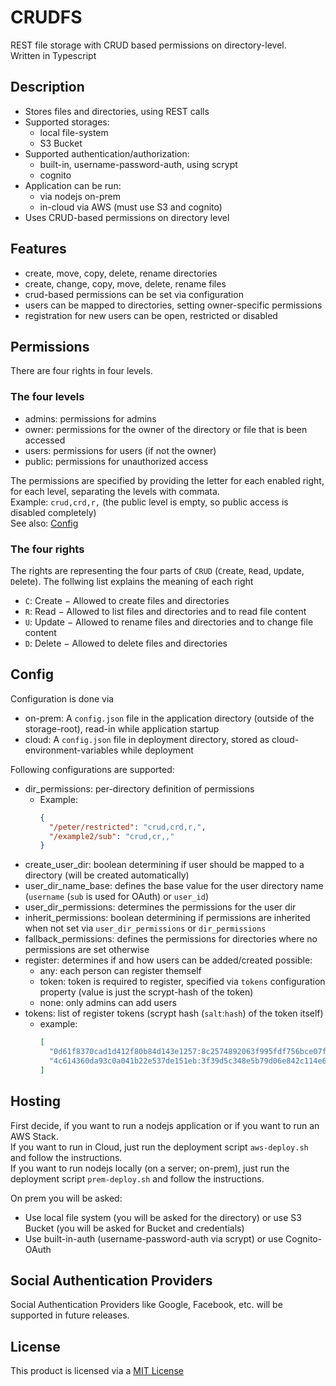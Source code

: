 # CRUDFS

REST file storage with CRUD based permissions on directory-level. \
Written in Typescript

## Description
* Stores files and directories, using REST calls
* Supported storages:
  * local file-system
  * S3 Bucket
* Supported authentication/authorization:
  * built-in, username-password-auth, using scrypt
  * cognito
* Application can be run:
  * via nodejs on-prem
  * in-cloud via AWS (must use S3 and cognito)
* Uses CRUD-based permissions on directory level

## Features
* create, move, copy, delete, rename directories
* create, change, copy, move, delete, rename files
* crud-based permissions can be set via configuration
* users can be mapped to directories, setting owner-specific permissions
* registration for new users can be open, restricted or disabled

## Permissions
There are four rights in four levels.

### The four levels
* admins: permissions for admins
* owner: permissions for the owner of the directory or file that is been accessed
* users: permissions for users (if not the owner)
* public: permissions for unauthorized access

The permissions are specified by providing the letter for each enabled right, for each level, separating the levels with commata. \
Example: `crud,crd,r,` (the public level is empty, so public access is disabled completely) \
See also: [Config](#config)

### The four rights
The rights are representing the four parts of `CRUD` (`C`reate, `R`ead, `U`pdate, `D`elete).
The follwing list explains the meaning of each right
* `C`: Create &minus; Allowed to create files and directories
* `R`: Read &minus; Allowed to list files and directories and to read file content
* `U`: Update &minus; Allowed to rename files and directories and to change file content
* `D`: Delete &minus; Allowed to delete files and directories

## Config
Configuration is done via
* on-prem: A `config.json` file in the application directory (outside of the storage-root), read-in while application startup
* cloud: A `config.json` file in deployment directory, stored as cloud-environment-variables while deployment

Following configurations are supported:
* dir_permissions: per-directory definition of permissions
  * Example:
    ```json
    {
      "/peter/restricted": "crud,crd,r,",
      "/example2/sub": "crud,cr,,"
    }
    ```
* create_user_dir: boolean determining if user should be mapped to a directory (will be created automatically)
* user_dir_name_base: defines the base value for the user directory name (`username` (`sub` is used for OAuth) or `user_id`)
* user_dir_permissions: determines the permissions for the user dir
* inherit_permissions: boolean determining if permissions are inherited when not set via `user_dir_permissions` or `dir_permissions`
* fallback_permissions: defines the permissions for directories where no permissions are set otherwise
* register: determines if and how users can be added/created
  possible:
  * any: each person can register themself
  * token: token is required to register, specified via `tokens` configuration property (value is just the scrypt-hash of the token)
  * none: only admins can add users
* tokens: list of register tokens (scrypt hash (`salt`:`hash`) of the token itself)
  * example:
    ```json
    [
      "0d61f8370cad1d412f80b84d143e1257:8c2574892063f995fdf756bce07f46c1a5193e54cd52837ed91e32008ccf41ac",
      "4c614360da93c0a041b22e537de151eb:3f39d5c348e5b79d06e842c114e6cc571583bbf44e4b0ebfda1a01ec05745d43"
    ]
    ```

## Hosting
First decide, if you want to run a nodejs application or if you want to run an AWS Stack. \
If you want to run in Cloud, just run the deployment script `aws-deploy.sh` and follow the instructions. \
If you want to run nodejs locally (on a server; on-prem), just run the deployment script `prem-deploy.sh` and follow the instructions.

On prem you will be asked:
* Use local file system (you will be asked for the directory) or use S3 Bucket (you will be asked for Bucket and credentials)
* Use built-in-auth (username-password-auth via scrypt) or use Cognito-OAuth

## Social Authentication Providers
Social Authentication Providers like Google, Facebook, etc. will be supported in future releases.

## License
This product is licensed via a [MIT License](./LICENSE.md)
